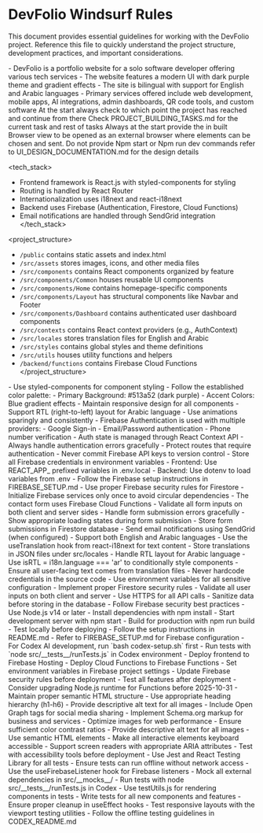 # DevFolio Windsurf Rules

This document provides essential guidelines for working with the DevFolio project. Reference this file to quickly understand the project structure, development practices, and important considerations.

<project>
- DevFolio is a portfolio website for a solo software developer offering various tech services
- The website features a modern UI with dark purple theme and gradient effects
- The site is bilingual with support for English and Arabic languages
- Primary services offered include web development, mobile apps, AI integrations, admin dashboards, QR code tools, and custom software
</project>

<important>
At the start always check to which point the project has reached and continue from there
Check PROJECT_BUILDING_TASKS.md for the current task and rest of tasks
Always at the start provide the in built Browser view to be opened as an external browser where elements can
be chosen and sent.
Do not provide Npm start or Npm run dev commands
</important>

<design>
refer to UI_DESIGN_DOCUMENTATION.md for the design details
</design>

<tech_stack>
- Frontend framework is React.js with styled-components for styling
- Routing is handled by React Router
- Internationalization uses i18next and react-i18next
- Backend uses Firebase (Authentication, Firestore, Cloud Functions)
- Email notifications are handled through SendGrid integration
</tech_stack>

<project_structure>
- `/public` contains static assets and index.html
- `/src/assets` stores images, icons, and other media files
- `/src/components` contains React components organized by feature
- `/src/components/Common` houses reusable UI components
- `/src/components/Home` contains homepage-specific components
- `/src/components/Layout` has structural components like Navbar and Footer
- `/src/components/Dashboard` contains authenticated user dashboard components
- `/src/contexts` contains React context providers (e.g., AuthContext)
- `/src/locales` stores translation files for English and Arabic
- `/src/styles` contains global styles and theme definitions
- `/src/utils` houses utility functions and helpers
- `/backend/functions` contains Firebase Cloud Functions
</project_structure>

<styling>
- Use styled-components for component styling
- Follow the established color palette:
  - Primary Background: #513a52 (dark purple)
  - Accent Colors: Blue gradient effects
- Maintain responsive design for all components
- Support RTL (right-to-left) layout for Arabic language
- Use animations sparingly and consistently
</styling>

<authentication>
- Firebase Authentication is used with multiple providers:
  - Google Sign-in
  - Email/Password authentication
  - Phone number verification
- Auth state is managed through React Context API
- Always handle authentication errors gracefully
- Protect routes that require authentication
</authentication>

<firebase>
- Never commit Firebase API keys to version control
- Store all Firebase credentials in environment variables
- Frontend: Use REACT_APP_ prefixed variables in .env.local
- Backend: Use dotenv to load variables from .env
- Follow the Firebase setup instructions in FIREBASE_SETUP.md
- Use proper Firebase security rules for Firestore
- Initialize Firebase services only once to avoid circular dependencies
</firebase>

<forms>
- The contact form uses Firebase Cloud Functions
- Validate all form inputs on both client and server sides
- Handle form submission errors gracefully
- Show appropriate loading states during form submission
- Store form submissions in Firestore database
- Send email notifications using SendGrid (when configured)
</forms>

<internationalization>
- Support both English and Arabic languages
- Use the useTranslation hook from react-i18next for text content
- Store translations in JSON files under src/locales
- Handle RTL layout for Arabic language
- Use isRTL = i18n.language === 'ar' to conditionally style components
- Ensure all user-facing text comes from translation files
</internationalization>

<security>
- Never hardcode credentials in the source code
- Use environment variables for all sensitive configuration
- Implement proper Firestore security rules
- Validate all user inputs on both client and server
- Use HTTPS for all API calls
- Sanitize data before storing in the database
- Follow Firebase security best practices
</security>

<development>
- Use Node.js v14 or later
- Install dependencies with npm install
- Start development server with npm start
- Build for production with npm run build
- Test locally before deploying
- Follow the setup instructions in README.md
- Refer to FIREBASE_SETUP.md for Firebase configuration
- For Codex AI development, run `bash codex-setup.sh` first
- Run tests with `node src/__tests__/runTests.js` in Codex environment
</development>

<deployment>
- Deploy frontend to Firebase Hosting
- Deploy Cloud Functions to Firebase Functions
- Set environment variables in Firebase project settings
- Update Firebase security rules before deployment
- Test all features after deployment
- Consider upgrading Node.js runtime for Functions before 2025-10-31
</deployment>

<seo>
- Maintain proper semantic HTML structure
- Use appropriate heading hierarchy (h1-h6)
- Provide descriptive alt text for all images
- Include Open Graph tags for social media sharing
- Implement Schema.org markup for business and services
- Optimize images for web performance
</seo>

<accessibility>
- Ensure sufficient color contrast ratios
- Provide descriptive alt text for all images
- Use semantic HTML elements
- Make all interactive elements keyboard accessible
- Support screen readers with appropriate ARIA attributes
- Test with accessibility tools before deployment
</accessibility>

<testing>
- Use Jest and React Testing Library for all tests
- Ensure tests can run offline without network access
- Use the useFirebaseListener hook for Firebase listeners
- Mock all external dependencies in src/__mocks__/
- Run tests with node src/__tests__/runTests.js in Codex
- Use testUtils.js for rendering components in tests
- Write tests for all new components and features
- Ensure proper cleanup in useEffect hooks
- Test responsive layouts with the viewport testing utilities
- Follow the offline testing guidelines in CODEX_README.md
</testing>
